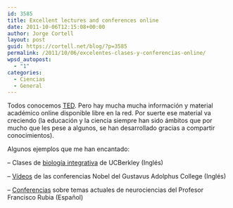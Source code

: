 ```yaml
---
id: 3585
title: Excellent lectures and conferences online
date: 2011-10-06T12:15:08+00:00
author: Jorge Cortell
layout: post
guid: https://cortell.net/blog/?p=3585
permalink: /2011/10/06/excelentes-clases-y-conferencias-online/
wpsd_autopost:
  - "1"
categories:
  - Ciencias
  - General
---
```

Todos conocemos <a title="https://www.ted.com/" href="https://www.ted.com/" target="_blank">TED</a>. Pero hay mucha mucha información y material académico online disponible libre en la red. Por suerte ese material va creciendo (la educación y la ciencia siempre han sido ámbitos que por mucho que les pese a algunos, se han desarrollado gracias a compartir conocimientos).

Algunos ejemplos que me han encantado:

– Clases de <a title="https://www.youtube.com/watch?feature=player_embedded&v=S9WtBRNydso" href="https://www.youtube.com/watch?feature=player_embedded&v=S9WtBRNydso" target="_blank">biología integrativa</a> de UCBerkley (Inglés)

– <a title="https://www.youtube.com/user/gusties" href="https://www.youtube.com/user/gusties" target="_blank">Vídeos</a> de las conferencias Nobel del Gustavus Adolphus College (Inglés)

– <a title="https://www.colegiodeemeritos.es/CURSOSYCICLOSDECONFERENCIAS/CURSOSPRESENCIALES_Temas_actuales_en_neurociencia/seccion=33&idioma=es_ES&id=2011020818020001&activo=1.do" href="https://www.colegiodeemeritos.es/CURSOSYCICLOSDECONFERENCIAS/CURSOSPRESENCIALES_Temas_actuales_en_neurociencia/seccion=33&idioma=es_ES&id=2011020818020001&activo=1.do" target="_blank">Conferencias</a> sobre temas actuales de neurociencias del Profesor Francisco Rubia (Español)